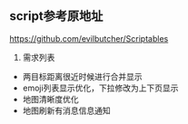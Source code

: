 ## script参考原地址
https://github.com/evilbutcher/Scriptables

1. 需求列表
* 两目标距离很近时候进行合并显示
* emoji列表显示优化，下拉修改为上下页显示
* 地图清晰度优化
* 地图刷新有消息信息通知
